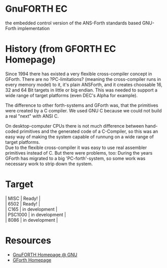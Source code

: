 # GnuFORTH EC  
  
the embedded control version of the ANS-Forth standards based GNU-Forth implementation  
  
# History (from GFORTH EC Homepage)  
  
Since 1994 there has existed a very flexible cross-compiler concept in GForth. There are no ?PC-limitations? (meaning the cross-compiler runs in every memory model) to it, it's plain ANSForth, and it creates choosable 16, 32 and 64 Bit targets in little or big endian. This was needed to support a wide range of target platforms (even DEC's Alpha for example).  
  
The difference to other forth-systems and GForth was, that the primitives were created by a C compiler. We used GNU C because we could not build a real "next" with ANSI C.  
  
On desktop-computer CPUs there is not much difference between hand-coded primitives and the generated code of a C-Compiler, so this was an easy way of making the system capable of runnung on a wide range of target platforms.  
Due to the flexible cross-compiler it was easy to use real assembler primitives instead of C. But there were problems, too: During the years GForth has migrated to a big 'PC-forth'-system, so some work was necessary work to strip down the system.  
  
# Target  
  
| MISC | Ready! |  
| 6502 | Ready! |  
| C165 | in development |  
| PSC1000 | in development |  
| 8086  | in development |  
  
# Resources  
  
- [GnuFORTH Homepage @ GNU](http://www.gnu.org/software/gforth/gforth.html)  
- [GForth Homepage](http://www.jwdt.com/~paysan/gforth.html)  
  
